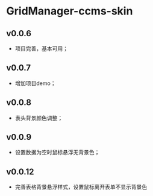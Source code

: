 # GridManager-ccms-skin

## v0.0.6

- 项目完善，基本可用；

## v0.0.7

- 增加项目demo；

## v0.0.8

- 表头背景颜色调整；

## v0.0.9

- 设置数据为空时鼠标悬浮无背景色；

## v0.0.12

- 完善表格背景悬浮样式，设置鼠标离开表单不显示背景色